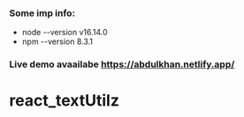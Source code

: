### Some imp info:
- node --version  v16.14.0
- npm --version   8.3.1

### Live demo avaailabe https://abdulkhan.netlify.app/

# react_textUtilz
